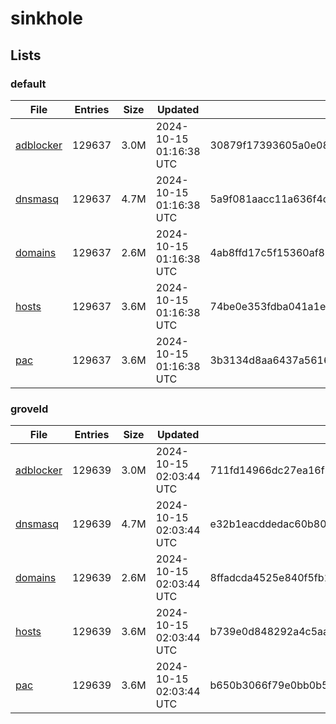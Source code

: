 # sinkhole

## Lists

### default

|File|Entries|Size|Updated|Hash|
|-|-|-|-|-|
|[adblocker](https://raw.githubusercontent.com/groveld/sinkhole/lists/default/adblocker.txt)|129637|3.0M|2024-10-15 01:16:38 UTC|30879f17393605a0e08daea83e641044701f3b24b61c8a8017e59b9186e2f7e4|
|[dnsmasq](https://raw.githubusercontent.com/groveld/sinkhole/lists/default/dnsmasq.txt)|129637|4.7M|2024-10-15 01:16:38 UTC|5a9f081aacc11a636f4d745a0413a2e6fde031cb477be8161ac840d74c82498e|
|[domains](https://raw.githubusercontent.com/groveld/sinkhole/lists/default/domains.txt)|129637|2.6M|2024-10-15 01:16:38 UTC|4ab8ffd17c5f15360af871948505f1ade1bd547903cd8b22ab01efcfaa4515e0|
|[hosts](https://raw.githubusercontent.com/groveld/sinkhole/lists/default/hosts.txt)|129637|3.6M|2024-10-15 01:16:38 UTC|74be0e353fdba041a1e2175e5ef10c3fb146f68dc92ce3347f9c23039712b32c|
|[pac](https://raw.githubusercontent.com/groveld/sinkhole/lists/default/pac.txt)|129637|3.6M|2024-10-15 01:16:38 UTC|3b3134d8aa6437a56167bbb4f5a7f4c1e559db4dbec366cbce4dde23438f1b5b|

### groveld

|File|Entries|Size|Updated|Hash|
|-|-|-|-|-|
|[adblocker](https://raw.githubusercontent.com/groveld/sinkhole/lists/groveld/adblocker.txt)|129639|3.0M|2024-10-15 02:03:44 UTC|711fd14966dc27ea16f30d398b9c6ffdcde337a022a6b64a81051777155a3b56|
|[dnsmasq](https://raw.githubusercontent.com/groveld/sinkhole/lists/groveld/dnsmasq.txt)|129639|4.7M|2024-10-15 02:03:44 UTC|e32b1eacddedac60b80b64c369962b56c904b23a4c2fe3b54b81add17bd6ac6a|
|[domains](https://raw.githubusercontent.com/groveld/sinkhole/lists/groveld/domains.txt)|129639|2.6M|2024-10-15 02:03:44 UTC|8ffadcda4525e840f5fb1ff98f50b75ff16bad528830d6e5542d161d928869a4|
|[hosts](https://raw.githubusercontent.com/groveld/sinkhole/lists/groveld/hosts.txt)|129639|3.6M|2024-10-15 02:03:44 UTC|b739e0d848292a4c5aa0b55d5e5cf0e419c0e25d4c763b66e9dbb6f821ccc04c|
|[pac](https://raw.githubusercontent.com/groveld/sinkhole/lists/groveld/pac.txt)|129639|3.6M|2024-10-15 02:03:44 UTC|b650b3066f79e0bb0b54ad8346b70b01a4ea59c6d75ba62e600ed4197d1f1524|
